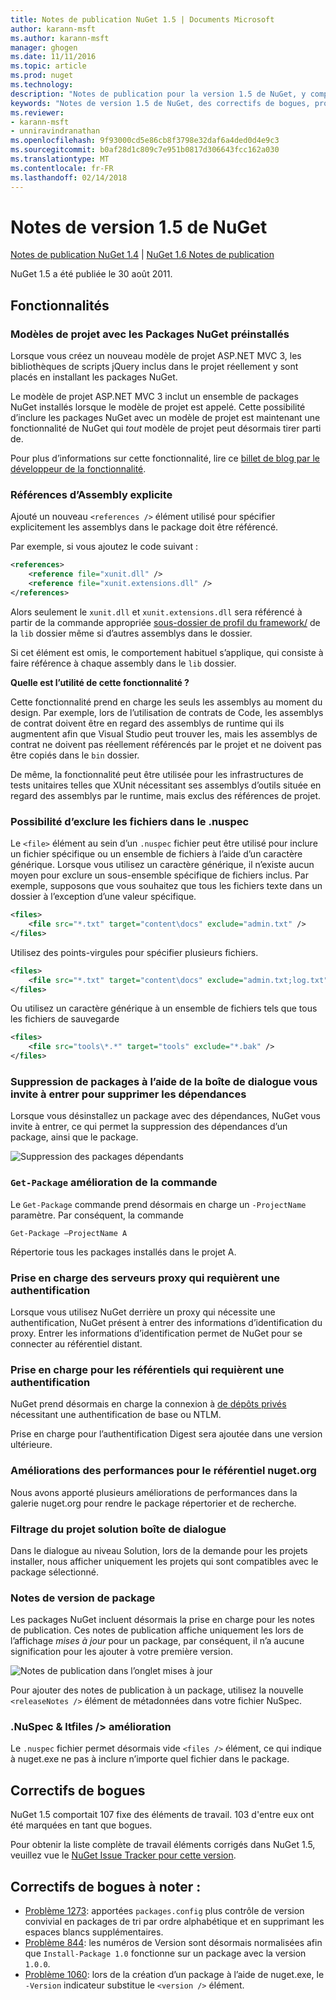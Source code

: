 ```yaml
---
title: Notes de publication NuGet 1.5 | Documents Microsoft
author: karann-msft
ms.author: karann-msft
manager: ghogen
ms.date: 11/11/2016
ms.topic: article
ms.prod: nuget
ms.technology: 
description: "Notes de publication pour la version 1.5 de NuGet, y compris les problèmes connus, les correctifs de bogues, les fonctionnalités ajoutées et dcr."
keywords: "Notes de version 1.5 de NuGet, des correctifs de bogues, problèmes connus, ajouté des fonctionnalités, DCR"
ms.reviewer:
- karann-msft
- unniravindranathan
ms.openlocfilehash: 9f93000cd5e86cb8f3798e32daf6a4ded0d4e9c3
ms.sourcegitcommit: b0af28d1c809c7e951b0817d306643fcc162a030
ms.translationtype: MT
ms.contentlocale: fr-FR
ms.lasthandoff: 02/14/2018
---
```

# <a name="nuget-15-release-notes"></a>Notes de version 1.5 de NuGet

[Notes de publication NuGet 1.4](../release-notes/nuget-1.4.md) | [NuGet 1.6 Notes de publication](../release-notes/nuget-1.6.md)

NuGet 1.5 a été publiée le 30 août 2011.

## <a name="features"></a>Fonctionnalités

### <a name="project-templates-with-preinstalled-nuget-packages"></a>Modèles de projet avec les Packages NuGet préinstallés
Lorsque vous créez un nouveau modèle de projet ASP.NET MVC 3, les bibliothèques de scripts jQuery inclus dans le projet réellement y sont placés en installant les packages NuGet.

Le modèle de projet ASP.NET MVC 3 inclut un ensemble de packages NuGet installés lorsque le modèle de projet est appelé. Cette possibilité d’inclure les packages NuGet avec un modèle de projet est maintenant une fonctionnalité de NuGet qui _tout_ modèle de projet peut désormais tirer parti de.

Pour plus d’informations sur cette fonctionnalité, lire ce [billet de blog par le développeur de la fonctionnalité](http://blogs.msdn.com/b/marcinon/archive/2011/07/08/project-templates-and-preinstalled-nuget-packages.aspx).

### <a name="explicit-assembly-references"></a>Références d’Assembly explicite

Ajouté un nouveau `<references />` élément utilisé pour spécifier explicitement les assemblys dans le package doit être référencé.

Par exemple, si vous ajoutez le code suivant :

```xml
<references>
    <reference file="xunit.dll" />
    <reference file="xunit.extensions.dll" />
</references>
```

Alors seulement le `xunit.dll` et `xunit.extensions.dll` sera référencé à partir de la commande appropriée [sous-dossier de profil du framework/](../reference/nuspec.md#explicit-assembly-references) de la `lib` dossier même si d’autres assemblys dans le dossier.

Si cet élément est omis, le comportement habituel s’applique, qui consiste à faire référence à chaque assembly dans le `lib` dossier.

__Quelle est l’utilité de cette fonctionnalité ?__

Cette fonctionnalité prend en charge les seuls les assemblys au moment du design. Par exemple, lors de l’utilisation de contrats de Code, les assemblys de contrat doivent être en regard des assemblys de runtime qui ils augmentent afin que Visual Studio peut trouver les, mais les assemblys de contrat ne doivent pas réellement référencés par le projet et ne doivent pas être copiés dans le `bin` dossier.

De même, la fonctionnalité peut être utilisée pour les infrastructures de tests unitaires telles que XUnit nécessitant ses assemblys d’outils située en regard des assemblys par le runtime, mais exclus des références de projet.

### <a name="added-ability-to-exclude-files-in-the-nuspec"></a>Possibilité d’exclure les fichiers dans le .nuspec
Le `<file>` élément au sein d’un `.nuspec` fichier peut être utilisé pour inclure un fichier spécifique ou un ensemble de fichiers à l’aide d’un caractère générique. Lorsque vous utilisez un caractère générique, il n’existe aucun moyen pour exclure un sous-ensemble spécifique de fichiers inclus. Par exemple, supposons que vous souhaitez que tous les fichiers texte dans un dossier à l’exception d’une valeur spécifique.

```xml
<files>
    <file src="*.txt" target="content\docs" exclude="admin.txt" />
</files>
```

Utilisez des points-virgules pour spécifier plusieurs fichiers.

```xml
<files>
    <file src="*.txt" target="content\docs" exclude="admin.txt;log.txt" />
</files>
```

Ou utilisez un caractère générique à un ensemble de fichiers tels que tous les fichiers de sauvegarde

```xml
<files>
    <file src="tools\*.*" target="tools" exclude="*.bak" />
</files>
```

### <a name="removing-packages-using-the-dialog-prompts-to-remove-dependencies"></a>Suppression de packages à l’aide de la boîte de dialogue vous invite à entrer pour supprimer les dépendances
Lorsque vous désinstallez un package avec des dépendances, NuGet vous invite à entrer, ce qui permet la suppression des dépendances d’un package, ainsi que le package.

![Suppression des packages dépendants](./media/remove-dependent-packages.png)


### <a name="get-package-command-improvement"></a>`Get-Package` amélioration de la commande
Le `Get-Package` commande prend désormais en charge un `-ProjectName` paramètre. Par conséquent, la commande

    Get-Package –ProjectName A

Répertorie tous les packages installés dans le projet A.

### <a name="support-for-proxies-that-require-authentication"></a>Prise en charge des serveurs proxy qui requièrent une authentification
Lorsque vous utilisez NuGet derrière un proxy qui nécessite une authentification, NuGet présent à entrer des informations d’identification du proxy. Entrer les informations d’identification permet de NuGet pour se connecter au référentiel distant.

### <a name="support-for-repositories-that-require-authentication"></a>Prise en charge pour les référentiels qui requièrent une authentification
NuGet prend désormais en charge la connexion à [de dépôts privés](../hosting-packages/local-feeds.md) nécessitant une authentification de base ou NTLM.

Prise en charge pour l’authentification Digest sera ajoutée dans une version ultérieure.

### <a name="performance-improvements-to-the-nugetorg-repository"></a>Améliorations des performances pour le référentiel nuget.org
Nous avons apporté plusieurs améliorations de performances dans la galerie nuget.org pour rendre le package répertorier et de recherche.

### <a name="solution-dialog-project-filtering"></a>Filtrage du projet solution boîte de dialogue
Dans le dialogue au niveau Solution, lors de la demande pour les projets installer, nous afficher uniquement les projets qui sont compatibles avec le package sélectionné.

### <a name="package-release-notes"></a>Notes de version de package
Les packages NuGet incluent désormais la prise en charge pour les notes de publication. Ces notes de publication affiche uniquement les lors de l’affichage _mises à jour_ pour un package, par conséquent, il n’a aucune signification pour les ajouter à votre première version.

![Notes de publication dans l’onglet mises à jour](./media/manage-nuget-packages-release-notes.png)

Pour ajouter des notes de publication à un package, utilisez la nouvelle `<releaseNotes />` élément de métadonnées dans votre fichier NuSpec.

### <a name="nuspec-ltfiles-gt-improvement"></a>.NuSpec & ltfiles /&gt; amélioration
Le `.nuspec` fichier permet désormais vide `<files />` élément, ce qui indique à nuget.exe ne pas à inclure n’importe quel fichier dans le package.

## <a name="bug-fixes"></a>Correctifs de bogues
NuGet 1.5 comportait 107 fixe des éléments de travail. 103 d'entre eux ont été marquées en tant que bogues.

Pour obtenir la liste complète de travail éléments corrigés dans NuGet 1.5, veuillez vue le [NuGet Issue Tracker pour cette version](http://nuget.codeplex.com/workitem/list/advanced?keyword=&status=All&type=All&priority=All&release=NuGet%201.5&assignedTo=All&component=All&sortField=Summary&sortDirection=Descending&page=0).

## <a name="bug-fixes-worth-noting"></a>Correctifs de bogues à noter :

* [Problème 1273](http://nuget.codeplex.com/workitem/1273): apportées `packages.config` plus contrôle de version convivial en packages de tri par ordre alphabétique et en supprimant les espaces blancs supplémentaires.
* [Problème 844](http://nuget.codeplex.com/workitem/844): les numéros de Version sont désormais normalisées afin que `Install-Package 1.0` fonctionne sur un package avec la version `1.0.0`.
* [Problème 1060](http://nuget.codeplex.com/workitem/1060): lors de la création d’un package à l’aide de nuget.exe, le `-Version` indicateur substitue le `<version />` élément.
